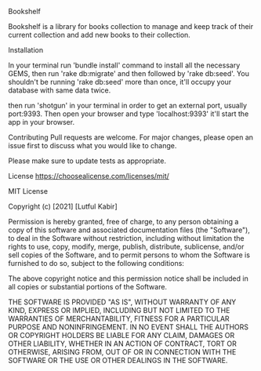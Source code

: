 Bookshelf

Bookshelf is a library for books collection to manage and keep track of their current collection and add new books to their collection.

Installation

In your terminal run 'bundle install' command to install all the necessary GEMS, then run 'rake db:migrate' and then followed by 'rake db:seed'. You shouldn't be running 'rake db:seed' more than once, it'll occupy your database with same data twice.

then run 'shotgun' in your terminal in order to get an external port, usually port:9393. Then open your browser and type 'localhost:9393' it'll start the app in your browser.

Contributing Pull requests are welcome. For major changes, please open an issue first to discuss what you would like to change.

Please make sure to update tests as appropriate.

License
https://choosealicense.com/licenses/mit/

MIT License

Copyright (c) [2021] [Lutful Kabir]

Permission is hereby granted, free of charge, to any person obtaining a copy of this software and associated documentation files (the "Software"), to deal in the Software without restriction, including without limitation the rights to use, copy, modify, merge, publish, distribute, sublicense, and/or sell copies of the Software, and to permit persons to whom the Software is furnished to do so, subject to the following conditions:

The above copyright notice and this permission notice shall be included in all copies or substantial portions of the Software.

THE SOFTWARE IS PROVIDED "AS IS", WITHOUT WARRANTY OF ANY KIND, EXPRESS OR IMPLIED, INCLUDING BUT NOT LIMITED TO THE WARRANTIES OF MERCHANTABILITY, FITNESS FOR A PARTICULAR PURPOSE AND NONINFRINGEMENT. IN NO EVENT SHALL THE AUTHORS OR COPYRIGHT HOLDERS BE LIABLE FOR ANY CLAIM, DAMAGES OR OTHER LIABILITY, WHETHER IN AN ACTION OF CONTRACT, TORT OR OTHERWISE, ARISING FROM, OUT OF OR IN CONNECTION WITH THE SOFTWARE OR THE USE OR OTHER DEALINGS IN THE SOFTWARE.